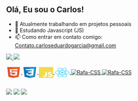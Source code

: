 ## Olá, Eu sou o Carlos!

- 🔭 Atualmente trabalhando em projetos pessoais
- 🌱 Estudando Javascript (JS)
- 📫 Como entrar em contato comigo: Contato.carloseduardogarcia@gmail.com

 <div style = "display: inline-block">
  <a href="https://github.com/carlosgarciasouza">
  <img height="180em" src="https://github-readme-stats.vercel.app/api?username=carlosgarciasouza&show_icons=true&theme=dracula&include_all_commits=true&count_private=true"/>
   <img height="166em" src="https://github-readme-stats.vercel.app/api/top-langs/?username=carlosgarciasouza&layout=compact&langs_count=7&theme=dracula"/>
</div>
  
  <div style="display: inline_block"><br>
      <img align="center" alt="Rafa-HTML" height="30" width="40" src="https://raw.githubusercontent.com/devicons/devicon/master/icons/html5/html5-original.svg">
  <img align="center" alt="Rafa-CSS" height="30" width="40" src="https://raw.githubusercontent.com/devicons/devicon/master/icons/css3/css3-original.svg">
  <img align="center" alt="Rafa-Js" height="30" width="40" src="https://raw.githubusercontent.com/devicons/devicon/master/icons/javascript/javascript-plain.svg">
  <img align="center" alt="Rafa-React" height="30" width="40" src="https://raw.githubusercontent.com/devicons/devicon/master/icons/react/react-original.svg">
  <img align="center" alt="Rafa-CSS" height="30" width="40" src="https://cdn.jsdelivr.net/gh/devicons/devicon/icons/bootstrap/bootstrap-plain.svg">
    <img align="center" alt="Rafa-CSS" height="30" width="40" src="https://cdn.jsdelivr.net/gh/devicons/devicon/icons/mysql/mysql-original-wordmark.svg">
  </div>
 
  
  ##

  <div>
    <div> 
  <a href="https://instagram.com/carloss.garcia_" target="_blank"><img src="https://img.shields.io/badge/-Instagram-%23E4405F?style=for-the-badge&logo=instagram&logoColor=white" target="_blank"></a>
  <a href = "mailto:carlosedugarcia2805@gmail.com"><img src="https://img.shields.io/badge/-Gmail-%23333?style=for-the-badge&logo=gmail&logoColor=white" target="_blank"></a>
  <a href="https://www.linkedin.com/in/carlos-eduardo-garcia-a086111b7/" target="_blank"><img src="https://img.shields.io/badge/-LinkedIn-%230077B5?style=for-the-badge&logo=linkedin&logoColor=white" target="_blank"></a> 
 
</div>
  </div>
